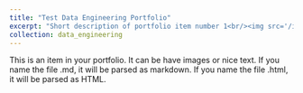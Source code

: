 ```yaml
---
title: "Test Data Engineering Portfolio"
excerpt: "Short description of portfolio item number 1<br/><img src='/images/500x300.png'>"
collection: data_engineering
---
```


This is an item in your portfolio. It can be have images or nice text. If you name the file .md, it will be parsed as markdown. If you name the file .html, it will be parsed as HTML. 